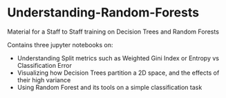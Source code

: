 # Understanding-Random-Forests
Material for a Staff to Staff training on Decision Trees and Random Forests

Contains three jupyter notebooks on:
- Understanding Split metrics such as Weighted Gini Index or Entropy vs Classification Error
- Visualizing how Decision Trees partition a 2D space, and the effects of their high variance
- Using Random Forest and its tools on a simple classification task

